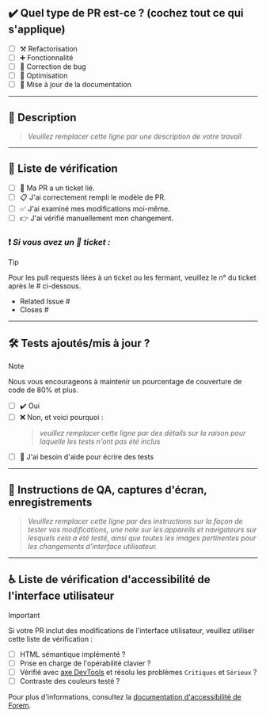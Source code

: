 <!--
     Pour les Pull Requests en cours, veuillez utiliser la fonctionnalité de Pull Request en mode brouillon,
     consultez https://github.blog/2019-02-14-introducing-draft-pull-requests/ pour plus de détails.

     Pour une révision/réponse rapide, veuillez éviter de pousser de force des commits supplémentaires
     si votre PR a déjà reçu des avis ou des commentaires.

     Avant de soumettre une Pull Request, assurez-vous d'avoir effectué les actions suivantes :
     - 📖 Lire le guide de contribution à Forem : https://developers.forem.com/contributing-guide/forem#create-a-pull-request
     - 📖 Lire le code de conduite de Forem : https://github.com/forem/forem/blob/main/CODE_OF_CONDUCT.md
     - 👷‍♀️ Créer des PRs de petite taille. Dans la plupart des cas, cela sera possible.
     - ✅ Fournir des tests pour vos modifications.
     - 📝 Utiliser des messages de commit descriptifs.
     - 📗 Mettre à jour toute documentation associée et inclure des captures d'écran pertinentes.

     REMARQUE : Les Pull Requests à partir de référentiels forkés devront être examinées par
     un membre de l'équipe Forem avant que des constructions CI ne soient exécutées. Une fois votre PR approuvée
     avec une réponse "/ci" à la PR, elle sera autorisée à exécuter des constructions ultérieures sans
     approbation manuelle.
-->

## ✔️ Quel type de PR est-ce ? (cochez tout ce qui s'applique)

- [ ] ⚒️ Refactorisation
- [ ] ➕ Fonctionnalité
- [ ] 🤒 Correction de bug
- [ ] 🥇 Optimisation
- [ ] 📖 Mise à jour de la documentation

---

## 📝 Description

> _Veuillez remplacer cette ligne par une description de votre travail_

---

## 📑 Liste de vérification

- [ ] 📜 Ma PR a un ticket lié.
- [ ] 📋 J'ai correctement rempli le modèle de PR.
- [ ] ✅ J'ai examiné mes modifications moi-même.
- [ ] 👉 J'ai vérifié manuellement mon changement.

### ❗ _Si vous avez un 📜 ticket :_

> [!TIP]
>
> Pour les pull requests liées à un ticket ou les fermant, veuillez le n° du ticket après le # ci-dessous.

- Related Issue #
- Closes #

---

## 🛠️ Tests ajoutés/mis à jour ?

> [!NOTE]
> Nous vous encourageons à maintenir un pourcentage de couverture de code de 80% et plus.

- [ ] ✔️ Oui
- [ ] ❌ Non, et voici pourquoi :
  > _veuillez remplacer cette ligne par des détails sur la raison pour laquelle les tests n'ont pas été inclus_
- [ ] 🧐 J'ai besoin d'aide pour écrire des tests

---

## 📢 Instructions de QA, captures d'écran, enregistrements

> _Veuillez remplacer cette ligne par des instructions sur la façon de tester vos modifications, une note
> sur les appareils et navigateurs sur lesquels cela a été testé, ainsi que toutes les images pertinentes pour les changements d'interface utilisateur._

---

## ♿ Liste de vérification d'accessibilité de l'interface utilisateur

> [!IMPORTANT]
> Si votre PR inclut des modifications de l'interface utilisateur, veuillez utiliser cette liste de vérification :

- [ ] HTML sémantique implémenté ?
- [ ] Prise en charge de l'opérabilité clavier ?
- [ ] Vérifié avec [axe DevTools](https://www.deque.com/axe/) et résolu les problèmes `Critiques` et `Sérieux` ?
- [ ] Contraste des couleurs testé ?

Pour plus d'informations, consultez la
[documentation d'accessibilité de Forem](https://developers.forem.com/frontend/accessibility).
